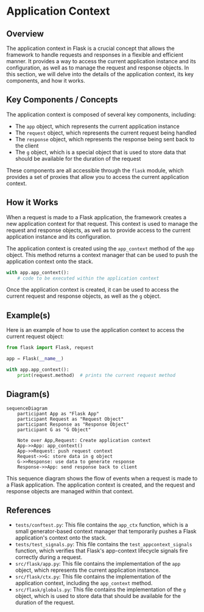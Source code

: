 # Application Context
## Overview
The application context in Flask is a crucial concept that allows the framework to handle requests and responses in a flexible and efficient manner. It provides a way to access the current application instance and its configuration, as well as to manage the request and response objects. In this section, we will delve into the details of the application context, its key components, and how it works.

## Key Components / Concepts
The application context is composed of several key components, including:

* The `app` object, which represents the current application instance
* The `request` object, which represents the current request being handled
* The `response` object, which represents the response being sent back to the client
* The `g` object, which is a special object that is used to store data that should be available for the duration of the request

These components are all accessible through the `flask` module, which provides a set of proxies that allow you to access the current application context.

## How it Works
When a request is made to a Flask application, the framework creates a new application context for that request. This context is used to manage the request and response objects, as well as to provide access to the current application instance and its configuration.

The application context is created using the `app_context` method of the `app` object. This method returns a context manager that can be used to push the application context onto the stack.

```python
with app.app_context():
    # code to be executed within the application context
```

Once the application context is created, it can be used to access the current request and response objects, as well as the `g` object.

## Example(s)
Here is an example of how to use the application context to access the current request object:
```python
from flask import Flask, request

app = Flask(__name__)

with app.app_context():
    print(request.method)  # prints the current request method
```

## Diagram(s)
```mermaid
sequenceDiagram
    participant App as "Flask App"
    participant Request as "Request Object"
    participant Response as "Response Object"
    participant G as "G Object"

    Note over App,Request: Create application context
    App->>App: app_context()
    App->>Request: push request context
    Request->>G: store data in g object
    G->>Response: use data to generate response
    Response->>App: send response back to client
```
This sequence diagram shows the flow of events when a request is made to a Flask application. The application context is created, and the request and response objects are managed within that context.

## References
* `tests/conftest.py`: This file contains the `app_ctx` function, which is a small generator-based context manager that temporarily pushes a Flask application's context onto the stack.
* `tests/test_signals.py`: This file contains the `test_appcontext_signals` function, which verifies that Flask's app-context lifecycle signals fire correctly during a request.
* `src/flask/app.py`: This file contains the implementation of the `app` object, which represents the current application instance.
* `src/flask/ctx.py`: This file contains the implementation of the application context, including the `app_context` method.
* `src/flask/globals.py`: This file contains the implementation of the `g` object, which is used to store data that should be available for the duration of the request.
